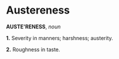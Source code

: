 # Austereness

**AUSTE'RENESS**, _noun_

**1.** Severity in manners; harshness; austerity.

**2.** Roughness in taste.